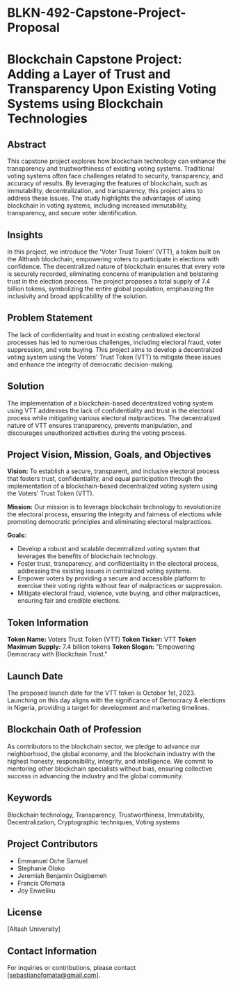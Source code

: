# BLKN-492-Capstone-Project-Proposal
# Blockchain Capstone Project: Adding a Layer of Trust and Transparency Upon Existing Voting Systems using Blockchain Technologies

## Abstract

This capstone project explores how blockchain technology can enhance the transparency and trustworthiness of existing voting systems. Traditional voting systems often face challenges related to security, transparency, and accuracy of results. By leveraging the features of blockchain, such as immutability, decentralization, and transparency, this project aims to address these issues. The study highlights the advantages of using blockchain in voting systems, including increased immutability, transparency, and secure voter identification.

## Insights

In this project, we introduce the 'Voter Trust Token' (VTT), a token built on the Althash blockchain, empowering voters to participate in elections with confidence. The decentralized nature of blockchain ensures that every vote is securely recorded, eliminating concerns of manipulation and bolstering trust in the election process. The project proposes a total supply of 7.4 billion tokens, symbolizing the entire global population, emphasizing the inclusivity and broad applicability of the solution.

## Problem Statement

The lack of confidentiality and trust in existing centralized electoral processes has led to numerous challenges, including electoral fraud, voter suppression, and vote buying. This project aims to develop a decentralized voting system using the Voters' Trust Token (VTT) to mitigate these issues and enhance the integrity of democratic decision-making.

## Solution

The implementation of a blockchain-based decentralized voting system using VTT addresses the lack of confidentiality and trust in the electoral process while mitigating various electoral malpractices. The decentralized nature of VTT ensures transparency, prevents manipulation, and discourages unauthorized activities during the voting process.

## Project Vision, Mission, Goals, and Objectives

**Vision:** To establish a secure, transparent, and inclusive electoral process that fosters trust, confidentiality, and equal participation through the implementation of a blockchain-based decentralized voting system using the Voters' Trust Token (VTT).

**Mission:** Our mission is to leverage blockchain technology to revolutionize the electoral process, ensuring the integrity and fairness of elections while promoting democratic principles and eliminating electoral malpractices.

**Goals:**
- Develop a robust and scalable decentralized voting system that leverages the benefits of blockchain technology.
- Foster trust, transparency, and confidentiality in the electoral process, addressing the existing issues in centralized voting systems.
- Empower voters by providing a secure and accessible platform to exercise their voting rights without fear of malpractices or suppression.
- Mitigate electoral fraud, violence, vote buying, and other malpractices, ensuring fair and credible elections.

## Token Information

**Token Name:** Voters Trust Token (VTT)
**Token Ticker:** VTT
**Token Maximum Supply:** 7.4 billion tokens
**Token Slogan:** "Empowering Democracy with Blockchain Trust."

## Launch Date

The proposed launch date for the VTT token is October 1st, 2023. Launching on this day aligns with the significance of Democracy & elections in Nigeria, providing a target for development and marketing timelines.

## Blockchain Oath of Profession

As contributors to the blockchain sector, we pledge to advance our neighborhood, the global economy, and the blockchain industry with the highest honesty, responsibility, integrity, and intelligence. We commit to mentoring other blockchain specialists without bias, ensuring collective success in advancing the industry and the global community.

## Keywords

Blockchain technology, Transparency, Trustworthiness, Immutability, Decentralization, Cryptographic techniques, Voting systems

## Project Contributors

- Emmanuel Oche Samuel
- Stephanie Oloko
- Jeremiah Benjamin Osigbemeh
- Francis Ofomata
- Joy Enweliku

## License

[Altash University]

## Contact Information

For inquiries or contributions, please contact [sebastianofomata@gmail.com].
